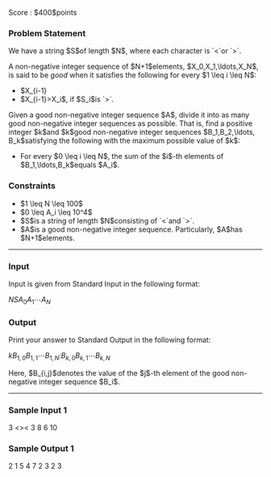 
<div>

<span>

<span>

<p>
Score : $400$points
</p>

<div>

<section>

### **Problem Statement**

<p>
We have a string $S$of length $N$, where each character is `<`or `>`.
</p>

<p>
A non-negative integer sequence of $N+1$elements, $X_0,X_1,\ldots,X_N$, is said to be 
<em>
good
</em>
when it satisfies the following for every $1 \leq i \leq N$:
</p>

<ul>

<li>
$X_{i-1}<X_i$, if $S_i$is `<`;
</li>

<li>
$X_{i-1}>X_i$, if $S_i$is `>`.
</li>

</ul>

<p>
Given a good non-negative integer sequence $A$, divide it into as many good non-negative integer sequences as possible.
That is, find a positive integer $k$and $k$good non-negative integer sequences $B_1,B_2,\ldots, B_k$satisfying the following with the maximum possible value of $k$:
</p>

<ul>

<li>
For every $0 \leq i \leq N$, the sum of the $i$-th elements of $B_1,\ldots,B_k$equals $A_i$.
</li>

</ul>

</section>

</div>

<div>

<section>

### **Constraints**

<ul>

<li>
$1 \leq N \leq 100$
</li>

<li>
$0 \leq A_i \leq 10^4$
</li>

<li>
$S$is a string of length $N$consisting of `<`and `>`.
</li>

<li>
$A$is a good non-negative integer sequence. Particularly, $A$has $N+1$elements.
</li>

</ul>

</section>

</div>

---

<div>

<div>

<section>

### **Input**

<p>
Input is given from Standard Input in the following format:
</p>

<div>

$N$$S$$A_0$$A_1$$\cdots$$A_N$
</div>

</section>

</div>

<div>

<section>

### **Output**

<p>
Print your answer to Standard Output in the following format:
</p>

<div>

$k$$B_{1,0}$$B_{1,1}$$\cdots$$B_{1,N}$$:$$B_{k,0}$$B_{k,1}$$\cdots$$B_{k,N}$
</div>

<p>
Here, $B_{i,j}$denotes the value of the $j$-th element of the good non-negative integer sequence $B_i$.
</p>

</section>

</div>

</div>

---

<div>

<section>

### **Sample Input 1**

<div>

3
<><
3 8 6 10

</div>

</section>

</div>

<div>

<section>

### **Sample Output 1**

<div>

2
1 5 4 7
2 3 2 3

</div>

</section>

</div>

</span>

</span>

</div>
